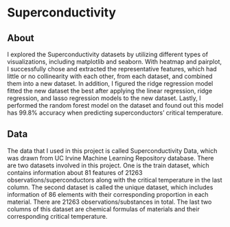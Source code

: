 # Superconductivity

## About 
I explored the Superconductivity datasets by utilizing different types of visualizations, including matplotlib and seaborn. With heatmap and pairplot, I successfully chose and extracted the representative features, which had little or no collinearity with each other, from each dataset, and combined them into a new dataset. In addition, I figured the ridge regression model fitted the new dataset the best after applying the linear regression, ridge regression, and lasso regression models to the new dataset. Lastly, I performed the random forest model on the dataset and found out this model has 99.8% accuracy when predicting superconductors’ critical temperature.


## Data
The data that I used in this project is called Superconductivity Data, which was drawn from UC Irvine Machine Learning Repository database. There are two datasets involved in this project. One is the train dataset, which contains information about 81 features of 21263 observations/superconductors along with the critical temperature in the last column. The second dataset is called the unique dataset, which includes information of  86 elements with their corresponding proportion in each material. There are 21263 observations/substances in total. The last two columns of this dataset are chemical formulas of materials and their corresponding critical temperature.
